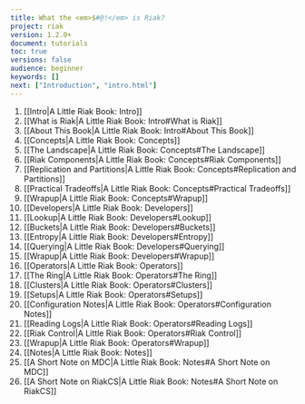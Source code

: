 ```yaml
---
title: What the <em>$#@!</em> is Riak?
project: riak
version: 1.2.0+
document: tutorials
toc: true
versions: false
audience: beginner
keywords: []
next: ["Introduction", "intro.html"]
---
```


1. [[Intro|A Little Riak Book: Intro]]
  1. [[What is Riak|A Little Riak Book: Intro#What is Riak]]
  1. [[About This Book|A Little Riak Book: Intro#About This Book]]
1. [[Concepts|A Little Riak Book: Concepts]]
  1. [[The Landscape|A Little Riak Book: Concepts#The Landscape]]
  1. [[Riak Components|A Little Riak Book: Concepts#Riak Components]]
  1. [[Replication and Partitions|A Little Riak Book: Concepts#Replication and Partitions]]
  1. [[Practical Tradeoffs|A Little Riak Book: Concepts#Practical Tradeoffs]]
  1. [[Wrapup|A Little Riak Book: Concepts#Wrapup]]
1. [[Developers|A Little Riak Book: Developers]]
  1. [[Lookup|A Little Riak Book: Developers#Lookup]]
  1. [[Buckets|A Little Riak Book: Developers#Buckets]]
  1. [[Entropy|A Little Riak Book: Developers#Entropy]]
  1. [[Querying|A Little Riak Book: Developers#Querying]]
  1. [[Wrapup|A Little Riak Book: Developers#Wrapup]]
1. [[Operators|A Little Riak Book: Operators]]
  1. [[The Ring|A Little Riak Book: Operators#The Ring]]
  1. [[Clusters|A Little Riak Book: Operators#Clusters]]
  1. [[Setups|A Little Riak Book: Operators#Setups]]
  1. [[Configuration Notes|A Little Riak Book: Operators#Configuration Notes]]
  1. [[Reading Logs|A Little Riak Book: Operators#Reading Logs]]
  1. [[Riak Control|A Little Riak Book: Operators#Riak Control]]
  1. [[Wrapup|A Little Riak Book: Operators#Wrapup]]
1. [[Notes|A Little Riak Book: Notes]]
  1. [[A Short Note on MDC|A Little Riak Book: Notes#A Short Note on MDC]]
  1. [[A Short Note on RiakCS|A Little Riak Book: Notes#A Short Note on RiakCS]]
